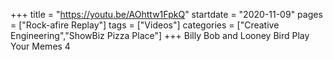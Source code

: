 +++
title = "https://youtu.be/AOhttw1FpkQ"
startdate = "2020-11-09"
pages = ["Rock-afire Replay"]
tags = ["Videos"]
categories = ["Creative Engineering","ShowBiz Pizza Place"]
+++
Billy Bob and Looney Bird Play Your Memes 4
